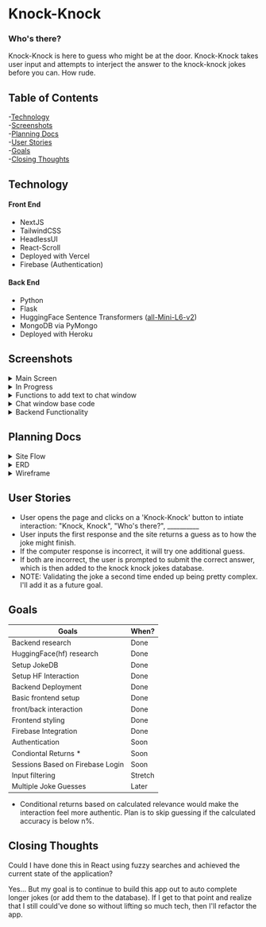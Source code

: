 # Knock-Knock

### Who's there?

Knock-Knock is here to guess who might be at the door. Knock-Knock takes user input and attempts to interject the answer to the knock-knock jokes before you can. How rude.

## Table of Contents
-[Technology](#technology)  
-[Screenshots](#screenshots)  
-[Planning Docs](#planning-docs)  
-[User Stories](#user-stories)  
-[Goals](#goals)  
-[Closing Thoughts](#closing-thoughts)  

## Technology

#### Front End
* NextJS  
* TailwindCSS  
* HeadlessUI  
* React-Scroll  
* Deployed with Vercel  
* Firebase (Authentication)

#### Back End
* Python
* Flask
* HuggingFace Sentence Transformers (<a href="https://huggingface.co/sentence-transformers/all-MiniLM-L6-v2">all-Mini-L6-v2</a>)
* MongoDB via PyMongo
* Deployed with Heroku

## Screenshots

<details>
<summary> Main Screen </summary>
<p>This is the main screen on load</p>
<img src='./knock-knock/public/ss01.jpg' alt ='Main Screen' width="100%">
</details>

<details>
<summary> In Progress </summary>
<p>This is the app in progress</p>
<img src='./knock-knock/public/ss02.jpg' alt ='In Progress' width="100%">
</details>

<details>
<summary> Functions to add text to chat window </summary>
<p>These are the functions to add text into the dialog box. These are called in several places to add new text content</p>
<img src='./knock-knock/public/ss03.jpg' alt ='Functions to add text to chat window' width="100%">
</details>

<details>
<summary> Chat window base code </summary>
<p>This is the container where text is added using useRef</p>
<img src='./knock-knock/public/ss04.jpg' alt ='Chat window code' width="100%">
</details>

<details>
<summary>Backend Functionality</summary>
<p>This is the function doing a lot of the heavy lifting on the backend. It:  
1) Pulls all setups from the db  
2) Compares them to the incoming joke setup using the sentence transformer/vector search mentioned in technology
3) It returns the 'most similar' value  
</p>
<img src='./knock-knock/public/ss05.jpg' alt ='Chat window code' width="100%">
</details>

## Planning Docs

<details>
  <summary>
    Site Flow
  </summary>
<img src="./planning-docs/flowchart01.png" alt="Spaghetti" width="100%" />
</details>

<details>
  <summary>ERD</summary>
  <img src="./planning-docs/wireframe01.png" alt="Sick flow with more jokes than Bazooka Joe"  width="100%" />
</details>

<details>
  <summary>Wireframe</summary>
  <img src="./planning-docs/actualwireframe01.png" alt="rip DOOM" width="100%" />
</details>


## User Stories
* User opens the page and clicks on a 'Knock-Knock' button to intiate interaction: "Knock, Knock", "Who's there?", __________
* User inputs the first response and the site returns a guess as to how the joke might finish.
* If the computer response is incorrect, it will try one additional guess.
* If both are incorrect, the user is prompted to submit the correct answer, which is then added to the knock knock jokes database.
* NOTE: Validating the joke a second time ended up being pretty complex. I'll add it as a future goal.

## Goals
| Goals | When? |
|-------|-------|
| Backend research | Done |
| HuggingFace(hf) research | Done |
| Setup JokeDB | Done |
| Setup HF Interaction | Done |
| Backend Deployment | Done |
| Basic frontend setup | Done |
| front/back interaction | Done |
| Frontend styling | Done |
| Firebase Integration | Done |
| Authentication | Soon |
| Condiontal Returns *| Soon |
| Sessions Based on Firebase Login | Soon |
| Input filtering | Stretch |
| Multiple Joke Guesses | Later |

* Conditional returns based on calculated relevance would make the interaction feel more authentic. Plan is to skip guessing if the calculated accuracy is below n%.

## Closing Thoughts

Could I have done this in React using fuzzy searches and achieved the current state of the application? 

Yes... But my goal is to continue to build this app out to auto complete longer jokes (or add them to the database). If I get to that point and realize that I still could've done so without lifting so much tech, then I'll refactor the app.



